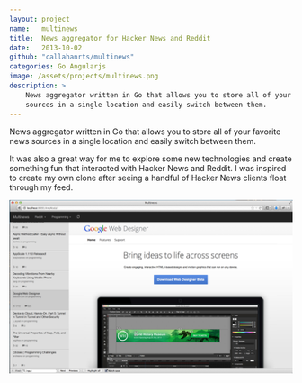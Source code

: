 ```yaml
---
layout: project
name:   multinews
title:  News aggregator for Hacker News and Reddit
date:   2013-10-02
github: "callahanrts/multinews"
categories: Go Angularjs
image: /assets/projects/multinews.png
description: >
    News aggregator written in Go that allows you to store all of your favorite news
    sources in a single location and easily switch between them.
---
```

News aggregator written in Go that allows you to store all of your favorite news
sources in a single location and easily switch between them.

It was also a great way for me to explore some new technologies and create something fun that interacted
with Hacker News and Reddit. I was inspired to create my own clone after seeing a handful of
Hacker News clients float through my feed.

<div class="screenshots">
  <img src="/assets/projects/multinews.png">
</div>
